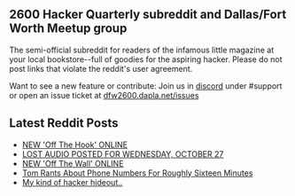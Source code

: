 ## 2600 Hacker Quarterly subreddit and Dallas/Fort Worth Meetup group
The semi-official subreddit for readers of the infamous little magazine at your local bookstore--full of goodies for the aspiring hacker. Please do not post links that violate the reddit's user agreement.

Want to see a new feature or contribute: 
Join us in [discord](https://dfw2600.dapla.net/chat) under #support or open an issue ticket at [dfw2600.dapla.net/issues](https://dfw2600.dapla.net/issues)

## Latest Reddit Posts
<!-- BLOG-POST-LIST:START -->
- [NEW 'Off The Hook' ONLINE](https://2600.com/hook/27-10-2021)
- [LOST AUDIO POSTED FOR WEDNESDAY, OCTOBER 27](https://2600.com/content/lost-audio-posted-wednesday-october-27)
- [NEW 'Off The Wall' ONLINE](https://2600.com/wall/26-10-2021)
- [Tom Rants About Phone Numbers For Roughly Sixteen Minutes](https://www.reddit.com/r/2600/comments/qfxhyw/tom_rants_about_phone_numbers_for_roughly_sixteen/)
- [My kind of hacker hideout..](https://www.reddit.com/r/2600/comments/q3cpe8/my_kind_of_hacker_hideout/)
<!-- BLOG-POST-LIST:END -->
